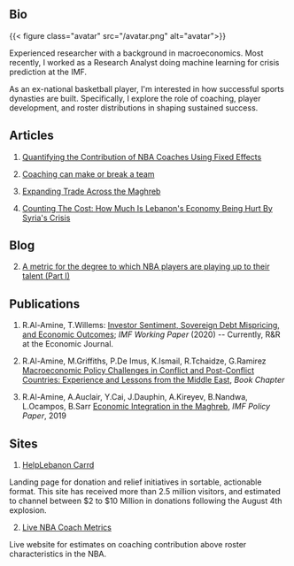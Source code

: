 ## Bio 

{{< figure class="avatar" src="/avatar.png" alt="avatar">}}

Experienced researcher with a background in macroeconomics. Most recently, I worked as a Research Analyst doing machine learning for crisis prediction at the IMF.

As an ex-national basketball player, I'm interested in how successful sports dynasties are built. Specifically, I explore the role of coaching, player development, and roster distributions in shaping sustained success. 

## Articles

1. [Quantifying the Contribution of NBA Coaches Using Fixed Effects](https://towardsdatascience.com/quantifying-the-contribution-of-nba-coaches-using-fixed-effects-56f77f22153a)

2. [Coaching can make or break a team](https://ramzyalamine.medium.com/coaching-can-make-or-break-a-team-just-ask-doc-rivers-67ce3ed051c7)

3. [Expanding Trade Across the Maghreb](https://blogs.imf.org/2019/04/23/expanding-trade-across-the-maghreb/)

4. [Counting The Cost: How Much Is Lebanon's Economy Being Hurt By Syria's Crisis](https://www.executive-magazine.com/economics-policy/lebanon-syria-crisis)


## Blog

2. [A metric for the degree to which NBA players are playing up to their talent (Part I)](/posts/nba-distance-to-potential)


## Publications

  1. R.Al-Amine, T.Willems: [Investor Sentiment, Sovereign Debt Mispricing, and Economic Outcomes]((https://www.imf.org/en/Publications/WP/Issues/2020/08/14/Investor-Sentiment-Sovereign-Debt-Mispricing-and-Economic-Outcomes-49569)); _IMF Working Paper_ (2020) -- Currently, R&R at the Economic Journal.

  2. R.Al-Amine, M.Griffiths, P.De Imus, K.Ismail, R.Tchaidze, G.Ramirez [Macroeconomic Policy Challenges in Conflict and Post-Conflict Countries: Experience and Lessons from the Middle East](https://oxford.universitypressscholarship.com/view/10.1093/oso/9780198853091.001.0001/oso-9780198853091-chapter-19), _Book Chapter_

  3. R.Al-Amine, A.Auclair, Y.Cai, J.Dauphin, A.Kireyev, B.Nandwa, L.Ocampos, B.Sarr [Economic Integration in the Maghreb](https://www.imf.org/en/Publications/Departmental-Papers-Policy-Papers/Issues/2019/02/08/Economic-Integration-in-the-Maghreb-An-Untapped-Source-of-Growth-46273), *IMF Policy Paper*, 2019


## Sites

1. [HelpLebanon Carrd](https://helplebanon.carrd.co/) 

Landing page for donation and relief initiatives in sortable, actionable format. This site has received more than 2.5 million visitors, and estimated to channel between $2 to $10 Million in donations following the August 4th explosion. 

2. [Live NBA Coach Metrics](https://nbacoacheffects.herokuapp.com/)
    
Live website for estimates on coaching contribution above roster characteristics in the NBA. 

<!-- ---

## Awards


Year | Award | Category
-----|-------|--------
2010 |   | Won Outstanding Lead Actor in a miniseries or a movie
2018 | IMF Innovation | Won Innovation Champion 
2010 | FIBA | Selected on the Lebanese Under-18 National Team

--- -->

